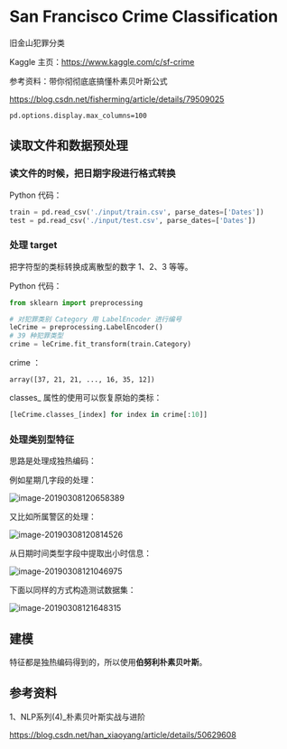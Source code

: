 # San Francisco Crime Classification

旧金山犯罪分类

Kaggle 主页：https://www.kaggle.com/c/sf-crime

参考资料：带你彻彻底底搞懂朴素贝叶斯公式

https://blog.csdn.net/fisherming/article/details/79509025

```
pd.options.display.max_columns=100
```

## 读取文件和数据预处理

### 读文件的时候，把日期字段进行格式转换

Python 代码：

```python
train = pd.read_csv('./input/train.csv', parse_dates=['Dates'])
test = pd.read_csv('./input/test.csv', parse_dates=['Dates'])
```

### 处理 target

把字符型的类标转换成离散型的数字 1、2、3 等等。

Python 代码：

```python
from sklearn import preprocessing 

# 对犯罪类别 Category 用 LabelEncoder 进行编号  
leCrime = preprocessing.LabelEncoder()
# 39 种犯罪类型
crime = leCrime.fit_transform(train.Category)
```

crime ：

```
array([37, 21, 21, ..., 16, 35, 12])
```

classes_ 属性的使用可以恢复原始的类标：

```python
[leCrime.classes_[index] for index in crime[:10]]
```

### 处理类别型特征

思路是处理成独热编码：

例如星期几字段的处理：

![image-20190308120658389](https://ws1.sinaimg.cn/large/006tKfTcly1g0v9ay3m6lj30wg0nkq5e.jpg)

又比如所属警区的处理：

![image-20190308120814526](https://ws1.sinaimg.cn/large/006tKfTcly1g0v9c83dx3j31ck0s60wf.jpg)

从日期时间类型字段中提取出小时信息：

![image-20190308121046975](https://ws3.sinaimg.cn/large/006tKfTcly1g0v9ev4ddvj30xq0towhd.jpg)

下面以同样的方式构造测试数据集：

![image-20190308121648315](https://ws1.sinaimg.cn/large/006tKfTcly1g0v9l4s7x7j31m60j241k.jpg)

## 建模

特征都是独热编码得到的，所以使用**伯努利朴素贝叶斯**。



## 参考资料

1、NLP系列(4)_朴素贝叶斯实战与进阶

https://blog.csdn.net/han_xiaoyang/article/details/50629608